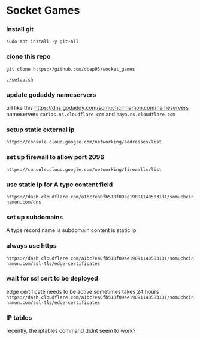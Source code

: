 # Socket Games

### install git
`sudo apt install -y git-all`

### clone this repo
`git clone https://github.com/dcep93/socket_games`

[`./setup.sh`](setup.sh)

### update godaddy nameservers
url like this https://dns.godaddy.com/somuchcinnamon.com/nameservers
nameservers `carlos.ns.cloudflare.com` and `naya.ns.cloudflare.com`

### setup static external ip
`https://console.cloud.google.com/networking/addresses/list`

### set up firewall to allow port 2096
`https://console.cloud.google.com/networking/firewalls/list`

### use static ip for A type content field
`https://dash.cloudflare.com/a1bc7ea0fb518f09ae19091140583131/somuchcinnamon.com/dns`

### set up subdomains
A type record
name is subdomain
content is static ip

### always use https
`https://dash.cloudflare.com/a1bc7ea0fb518f09ae19091140583131/somuchcinnamon.com/ssl-tls/edge-certificates`

### wait for ssl cert to be deployed
edge certificate needs to be active
sometimes takes 24 hours
`https://dash.cloudflare.com/a1bc7ea0fb518f09ae19091140583131/somuchcinnamon.com/ssl-tls/edge-certificates`

### IP tables
recently, the iptables command didnt seem to work?

